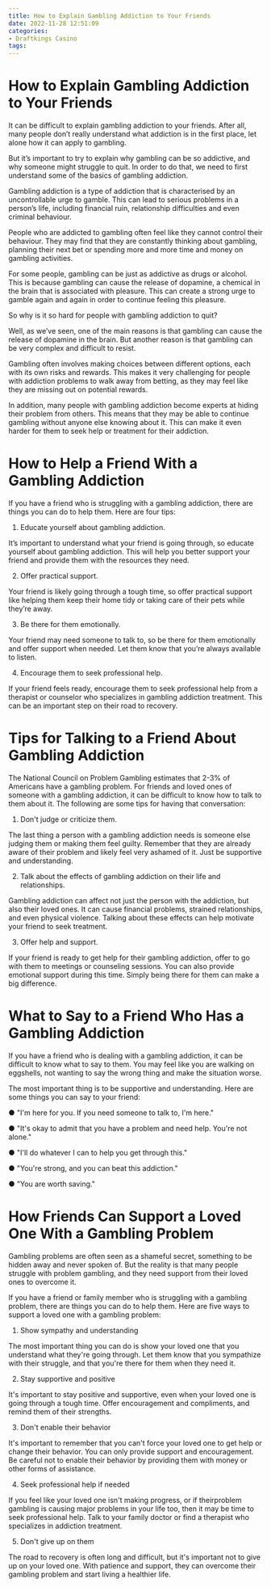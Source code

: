 ```yaml
---
title: How to Explain Gambling Addiction to Your Friends 
date: 2022-11-28 12:51:09
categories:
- Draftkings Casino
tags:
---
```



#  How to Explain Gambling Addiction to Your Friends 

It can be difficult to explain gambling addiction to your friends. After all, many people don’t really understand what addiction is in the first place, let alone how it can apply to gambling.

But it’s important to try to explain why gambling can be so addictive, and why someone might struggle to quit. In order to do that, we need to first understand some of the basics of gambling addiction.

Gambling addiction is a type of addiction that is characterised by an uncontrollable urge to gamble. This can lead to serious problems in a person’s life, including financial ruin, relationship difficulties and even criminal behaviour.

People who are addicted to gambling often feel like they cannot control their behaviour. They may find that they are constantly thinking about gambling, planning their next bet or spending more and more time and money on gambling activities.

For some people, gambling can be just as addictive as drugs or alcohol. This is because gambling can cause the release of dopamine, a chemical in the brain that is associated with pleasure. This can create a strong urge to gamble again and again in order to continue feeling this pleasure.

So why is it so hard for people with gambling addiction to quit?

Well, as we’ve seen, one of the main reasons is that gambling can cause the release of dopamine in the brain. But another reason is that gambling can be very complex and difficult to resist.

Gambling often involves making choices between different options, each with its own risks and rewards. This makes it very challenging for people with addiction problems to walk away from betting, as they may feel like they are missing out on potential rewards.

In addition, many people with gambling addiction become experts at hiding their problem from others. This means that they may be able to continue gambling without anyone else knowing about it. This can make it even harder for them to seek help or treatment for their addiction.

#  How to Help a Friend With a Gambling Addiction 

If you have a friend who is struggling with a gambling addiction, there are things you can do to help them. Here are four tips:

1. Educate yourself about gambling addiction.

It’s important to understand what your friend is going through, so educate yourself about gambling addiction. This will help you better support your friend and provide them with the resources they need.

2. Offer practical support.

Your friend is likely going through a tough time, so offer practical support like helping them keep their home tidy or taking care of their pets while they’re away.

3. Be there for them emotionally.

Your friend may need someone to talk to, so be there for them emotionally and offer support when needed. Let them know that you’re always available to listen.

4. Encourage them to seek professional help.

If your friend feels ready, encourage them to seek professional help from a therapist or counselor who specializes in gambling addiction treatment. This can be an important step on their road to recovery.

#  Tips for Talking to a Friend About Gambling Addiction 

The National Council on Problem Gambling estimates that 2-3% of Americans have a gambling problem. For friends and loved ones of someone with a gambling addiction, it can be difficult to know how to talk to them about it. The following are some tips for having that conversation:

1. Don't judge or criticize them.

The last thing a person with a gambling addiction needs is someone else judging them or making them feel guilty. Remember that they are already aware of their problem and likely feel very ashamed of it. Just be supportive and understanding.

2. Talk about the effects of gambling addiction on their life and relationships.

Gambling addiction can affect not just the person with the addiction, but also their loved ones. It can cause financial problems, strained relationships, and even physical violence. Talking about these effects can help motivate your friend to seek treatment.

3. Offer help and support.

If your friend is ready to get help for their gambling addiction, offer to go with them to meetings or counseling sessions. You can also provide emotional support during this time. Simply being there for them can make a big difference.

#  What to Say to a Friend Who Has a Gambling Addiction 

If you have a friend who is dealing with a gambling addiction, it can be difficult to know what to say to them. You may feel like you are walking on eggshells, not wanting to say the wrong thing and make the situation worse.

The most important thing is to be supportive and understanding. Here are some things you can say to your friend:

● "I'm here for you. If you need someone to talk to, I'm here."

● "It's okay to admit that you have a problem and need help. You're not alone."

● "I'll do whatever I can to help you get through this."

● "You're strong, and you can beat this addiction."

● "You are worth saving."

#  How Friends Can Support a Loved One With a Gambling Problem

Gambling problems are often seen as a shameful secret, something to be hidden away and never spoken of. But the reality is that many people struggle with problem gambling, and they need support from their loved ones to overcome it.

If you have a friend or family member who is struggling with a gambling problem, there are things you can do to help them. Here are five ways to support a loved one with a gambling problem:

1. Show sympathy and understanding

The most important thing you can do is show your loved one that you understand what they're going through. Let them know that you sympathize with their struggle, and that you're there for them when they need it.

2. Stay supportive and positive

It's important to stay positive and supportive, even when your loved one is going through a tough time. Offer encouragement and compliments, and remind them of their strengths.

3. Don't enable their behavior

It's important to remember that you can't force your loved one to get help or change their behavior. You can only provide support and encouragement. Be careful not to enable their behavior by providing them with money or other forms of assistance.

4. Seek professional help if needed

If you feel like your loved one isn't making progress, or if theirproblem gambling is causing major problems in your life too, then it may be time to seek professional help. Talk to your family doctor or find a therapist who specializes in addiction treatment.

5. Don't give up on them

The road to recovery is often long and difficult, but it's important not to give up on your loved one. With patience and support, they can overcome their gambling problem and start living a healthier life.